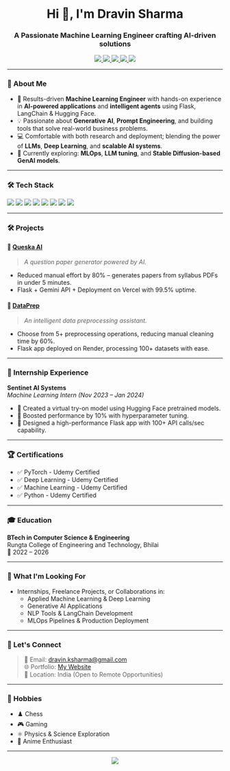 <h1 align="center">Hi 👋, I'm Dravin Sharma</h1>
<h3 align="center">A Passionate Machine Learning Engineer crafting AI-driven solutions</h3>

<p align="center">
  <a href="https://www.linkedin.com/in/dravin-kumar-sharma-b495341b5/" target="_blank">
    <img src="https://img.shields.io/badge/LinkedIn-blue?logo=linkedin&style=flat-square" />
  </a>
  <a href="mailto:dravin.ksharma@gmail.com">
    <img src="https://img.shields.io/badge/Gmail-red?logo=gmail&style=flat-square" />
  </a>
  <a href="https://queska-ai.vercel.app/" target="_blank">
    <img src="https://img.shields.io/badge/Queska AI-Project-blueviolet?style=flat-square" />
  </a>
  <a href="https://dataprep-yu1h.onrender.com/" target="_blank">
    <img src="https://img.shields.io/badge/DataPrep-Project-brightgreen?style=flat-square" />
  </a>
  <a href="https://preview--fluidpurple-display.lovable.app/" target="_blank">
    <img src="https://img.shields.io/badge/Portfolio Website-purple?logo=vercel&style=flat-square" />
  </a>
</p>

---

### 🧠 About Me

- 🚀 Results-driven **Machine Learning Engineer** with hands-on experience in **AI-powered applications** and **intelligent agents** using Flask, LangChain & Hugging Face.
- 💡 Passionate about **Generative AI**, **Prompt Engineering**, and building tools that solve real-world business problems.
- 💻 Comfortable with both research and deployment; blending the power of **LLMs**, **Deep Learning**, and **scalable AI systems**.
- 🌱 Currently exploring: **MLOps**, **LLM tuning**, and **Stable Diffusion-based GenAI models**.

---

### 🛠️ Tech Stack

<p>
  <img src="https://img.shields.io/badge/Python-3776AB?logo=python&logoColor=white&style=flat-square"/>
  <img src="https://img.shields.io/badge/PyTorch-EE4C2C?logo=pytorch&logoColor=white&style=flat-square"/>
  <img src="https://img.shields.io/badge/Flask-000000?logo=flask&logoColor=white&style=flat-square"/>
  <img src="https://img.shields.io/badge/LangChain-blue?style=flat-square"/>
  <img src="https://img.shields.io/badge/Vercel-000000?logo=vercel&style=flat-square"/>
  <img src="https://img.shields.io/badge/Netlify-00C7B7?logo=netlify&logoColor=white&style=flat-square"/>
  <img src="https://img.shields.io/badge/SQL-4479A1?logo=postgresql&logoColor=white&style=flat-square"/>
  <img src="https://img.shields.io/badge/Render-3C8DBC?logo=render&logoColor=white&style=flat-square"/>
</p>

---

### 🛠️ Projects

#### 🔹 [Queska AI](https://queska-ai.vercel.app/)
> *A question paper generator powered by AI.*
- Reduced manual effort by 80% – generates papers from syllabus PDFs in under 5 minutes.
- Flask + Gemini API + Deployment on Vercel with 99.5% uptime.

#### 🔹 [DataPrep](https://dataprep-yu1h.onrender.com/)
> *An intelligent data preprocessing assistant.*
- Choose from 5+ preprocessing operations, reducing manual cleaning time by 60%.
- Flask app deployed on Render, processing 100+ datasets with ease.

---

### 🧪 Internship Experience

**Sentinet AI Systems**  
*Machine Learning Intern (Nov 2023 – Jan 2024)*  
- 🚀 Created a virtual try-on model using Hugging Face pretrained models.
- 🔧 Boosted performance by 10% with hyperparameter tuning.
- 🧩 Designed a high-performance Flask app with 100+ API calls/sec capability.

---

### 🏆 Certifications

- ✅ PyTorch - Udemy Certified  
- ✅ Deep Learning - Udemy Certified  
- ✅ Machine Learning - Udemy Certified  
- ✅ Python - Udemy Certified  

---

### 🎓 Education

**BTech in Computer Science & Engineering**  
Rungta College of Engineering and Technology, Bhilai  
📅 2022 – 2026

---

### 🌟 What I'm Looking For

- Internships, Freelance Projects, or Collaborations in:
  - Applied Machine Learning & Deep Learning
  - Generative AI Applications
  - NLP Tools & LangChain Development
  - MLOps Pipelines & Production Deployment

---

### 💬 Let's Connect

> 📧 Email: [dravin.ksharma@gmail.com](mailto:dravin.ksharma@gmail.com)  
> 🌐 Portfolio: [My Website](https://preview--fluidpurple-display.lovable.app/)  
> 📍 Location: India (Open to Remote Opportunities)

---

### 🎯 Hobbies

- ♟️ Chess  
- 🎮 Gaming  
- ⚛️ Physics & Science Exploration  
- 🎥 Anime Enthusiast

---

<p align="center">
  <img src="https://capsule-render.vercel.app/api?type=waving&color=gradient&height=200&section=footer"/>
</p>

